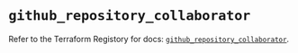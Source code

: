 # `github_repository_collaborator`

Refer to the Terraform Registory for docs: [`github_repository_collaborator`](https://registry.terraform.io/providers/integrations/github/5.31.0/docs/resources/repository_collaborator).
